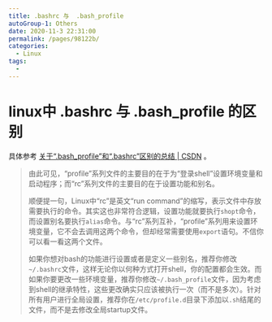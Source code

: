 ```yaml
---
title: .bashrc 与  .bash_profile
autoGroup-1: Others
date: 2020-11-3 22:31:00
permalink: /pages/98122b/
categories: 
  - Linux
tags: 
  - 
---
```


# linux中 .bashrc 与  .bash_profile 的区别

具体参考 [关于“.bash_profile”和“.bashrc”区别的总结 | CSDN](https://blog.csdn.net/sch0120/article/details/70256318) 。

> 由此可见，“profile”系列文件的主要目的在于为“登录shell”设置环境变量和启动程序；而“rc”系列文件的主要目的在于设置功能和别名。
>
> 顺便提一句，Linux中“rc”是英文“run command”的缩写，表示文件中存放需要执行的命令。其实这也非常符合逻辑，设置功能就要执行`shopt`命令，而设置别名要执行`alias`命令。与“rc”系列互补，“profile”系列用来设置环境变量，它不会去调用这两个命令，但却经常需要使用`export`语句。不信你可以看一看这两个文件。
>
> 如果你想对bash的功能进行设置或者是定义一些别名，推荐你修改`~/.bashrc`文件，这样无论你以何种方式打开shell，你的配置都会生效。而如果你要更改一些环境变量，推荐你修改`~/.bash_profile`文件，因为考虑到shell的继承特性，这些更改确实只应该被执行一次（而不是多次）。针对所有用户进行全局设置，推荐你在`/etc/profile.d`目录下添加以`.sh`结尾的文件，而不是去修改全局startup文件。
